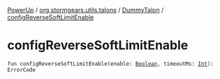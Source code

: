 [PowerUp](../../index.md) / [org.stormgears.utils.talons](../index.md) / [DummyTalon](index.md) / [configReverseSoftLimitEnable](./config-reverse-soft-limit-enable.md)

# configReverseSoftLimitEnable

`fun configReverseSoftLimitEnable(enable: `[`Boolean`](https://kotlinlang.org/api/latest/jvm/stdlib/kotlin/-boolean/index.html)`, timeoutMs: `[`Int`](https://kotlinlang.org/api/latest/jvm/stdlib/kotlin/-int/index.html)`): ErrorCode`